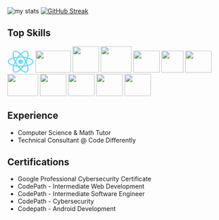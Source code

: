 <div>
  <img alt="my stats" src="https://github-readme-stats.vercel.app/api?username=Vlouis22&show_icons=true&theme=midnight-purple"/>
  <a href="https://git.io/streak-stats"><img src="https://streak-stats.demolab.com?user=Vlouis22&theme=midnight-purple&card_width=400" alt="GitHub Streak" /></a>
</div>
  
<h2>Top Skills</h2>
<div margin: "10px">
  <img src="https://github.com/sameer3841/sameer3841/blob/main/React-icon.svg.png?raw=true" width="60px" height="50px"></img>
  <img src="https://upload.wikimedia.org/wikipedia/commons/thumb/e/e0/Git-logo.svg/1200px-Git-logo.svg.png" width="80px" height="50px"></img>
  <img src="https://i0.wp.com/junilearning.com/wp-content/uploads/2020/06/python-programming-language.webp?fit=1920%2C1920&ssl=1" width="60px" height="60px"></img>
  <img src="https://kinsta.com/wp-content/uploads/2023/01/Java-logo.png" width="70px" height="60px"></img>
  <img src="https://developer.okta.com/assets-jekyll/blog/tutorial-kotlin-beginners-guide/kotlin-logo-social-21c8518b19eb96d96f35e0057bb92b7e1281a24820e0fa09e39c42f184bd7faa.png" width="60px" height="50px"></img>
  <img src="https://encrypted-tbn0.gstatic.com/images?q=tbn:ANd9GcS4t2BuTMC5J1KrFyFWbDqazMSDbnaJ6x06YA&usqp=CAU" width="50px" height="50px"></img>
  <img src="https://upload.wikimedia.org/wikipedia/commons/d/d5/CSS3_logo_and_wordmark.svg" width="60px" height="50px"></img>
  <img src="https://www.ankitweblogic.com/javascript/js_img/javascript.png" width="70px" height="50px"></img>
  <img src="https://zeroheight-wordpress-uploads.s3.amazonaws.com/wp-content/uploads/2022/11/small-icon_figma-450x450.png" width="60px" height="50px"></img>
  <img src="https://d1.awsstatic.com/asset-repository/products/amazon-rds/1024px-MySQL.ff87215b43fd7292af172e2a5d9b844217262571.png" width="60px" height="50px"></img>
  <img src="https://phantom-elmundo.unidadeditorial.es/215c5d4a7810a8ae7cd275c297d0b2a6/crop/168x72/1032x648/resize/828/f/webp/assets/multimedia/imagenes/2021/08/26/16299752237253.jpg" width="60px" height="50px" ></img>
  <img src="https://cdn.worldvectorlogo.com/logos/postman.svg" width="60px" height="50px"></img>
</div> 

<h2>Experience</h2>
<ul>
<li>Computer Science & Math Tutor</li>
<li>Technical Consultant @ Code Differently</li>
</ul>

<h2>Certifications</h2>
<ul>
<li>Google Professional Cybersecurity Certificate</li>
<li>CodePath - Intermediate Web Development</li>
<li>CodePath - Intermediate Software Engineer</li>
<li>CodePath - Cybersecurity</li>
<li>Codepath - Android Development</li>
</ul>

